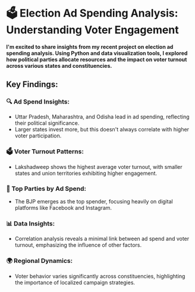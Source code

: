 # 🗳️ Election Ad Spending Analysis: Understanding Voter Engagement

#### I'm excited to share insights from my recent project on election ad spending analysis. Using Python and data visualization tools, I explored how political parties allocate resources and the impact on voter turnout across various states and constituencies.

## Key Findings:

### 🔍 Ad Spend Insights:

* Uttar Pradesh, Maharashtra, and Odisha lead in ad spending, reflecting their political significance.
* Larger states invest more, but this doesn't always correlate with higher voter participation.

### 🗳️ Voter Turnout Patterns:

* Lakshadweep shows the highest average voter turnout, with smaller states and union territories exhibiting higher engagement.

### 🎯 Top Parties by Ad Spend:

* The BJP emerges as the top spender, focusing heavily on digital platforms like Facebook and Instagram.

### 📊 Data Insights:

* Correlation analysis reveals a minimal link between ad spend and voter turnout, emphasizing the influence of other factors.

### 🌍 Regional Dynamics:

* Voter behavior varies significantly across constituencies, highlighting the importance of localized campaign strategies.
